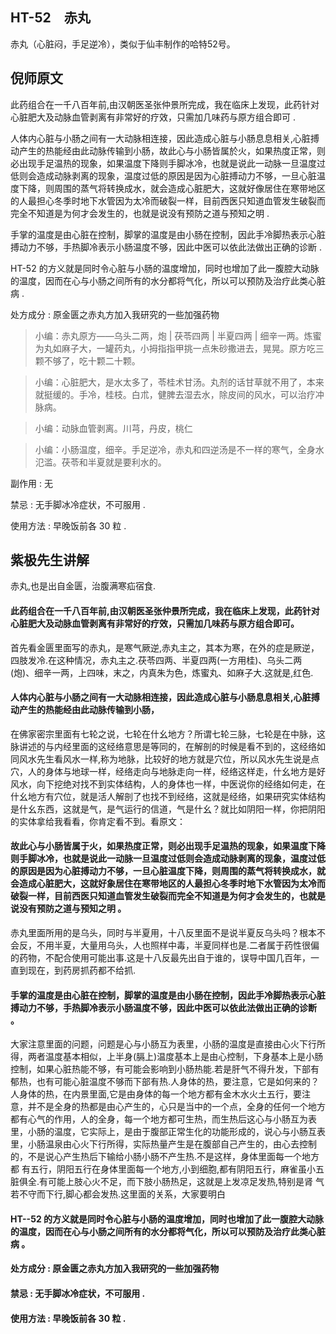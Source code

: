 ## HT-52　赤丸

赤丸（心脏闷，手足逆冷），类似于仙丰制作的哈特52号。

## 倪师原文

此药组合在一千八百年前,由汉朝医圣张仲景所完成，我在临床上发现，此药针对心脏肥大及动脉血管剥离有非常好的疗效，只需加几味药与原方组合即可 .

人体内心脏与小肠之间有一大动脉相连接，因此造成心脏与小肠息息相关,心脏搏动产生的热能经由此动脉传输到小肠，故此心与小肠皆属於火，如果热度正常，则必出现手足温热的现象，如果温度下降则手脚冰冷，也就是说此一动脉一旦温度过低则会造成动脉剥离的现象，温度过低的原因是因为心脏搏动力不够，一旦心脏温度下降，则周围的蒸气将转换成水，就会造成心脏肥大，这就好像居住在寒带地区的人最担心冬季时地下水管因为太冷而破裂一样，目前西医只知道血管发生破裂而完全不知道是为何才会发生的，也就是说没有预防之道与预知之明 .
 
手掌的温度是由心脏在控制，脚掌的温度是由小肠在控制，因此手冷脚热表示心脏搏动力不够，手热脚冷表示小肠温度不够，因此中医可以依此法做出正确的诊断 .

HT-52 的方义就是同时令心脏与小肠的温度增加，同时也增加了此一腹腔大动脉的温度，因而在心与小肠之间所有的水分都将气化，所以可以预防及治疗此类心脏病 .

处方成分 : 原金匮之赤丸方加入我研究的一些加强药物

> 小编：赤丸原方——乌头二两，炮 | 茯苓四两 | 半夏四两 | 细辛一两。炼蜜为丸如麻子大，一罐药丸，小拇指指甲挑一点朱砂撒进去，晃晃。原方吃三颗不够了，吃十颗二十颗。

> 小编：心脏肥大，是水太多了，苓桂术甘汤。丸剂的话甘草就不用了，本来就挺缓的。手冷，桂枝。白朮，健脾去湿去水，除皮间的风水，可以治疗冲脉病。

> 小编：动脉血管剥离。川芎，丹皮，桃仁

> 小编：小肠温度，细辛。手足逆冷，赤丸和四逆汤是不一样的寒气，全身水氾滥。茯苓和半夏就是要利水的。

副作用 : 无

禁忌 : 无手脚冰冷症状，不可服用 .

使用方法 : 早晚饭前各 30 粒 .

## 紫极先生讲解

赤丸,也是出自金匮，治腹满寒疝宿食.

#### 此药组合在一千八百年前,由汉朝医圣张仲景所完成，我在临床上发现，此药针对心脏肥大及动脉血管剥离有非常好的疗效，只需加几味药与原方组合即可。

首先看金匮里面写的赤丸，是寒气厥逆,赤丸主之，其本为寒，在外的症是厥逆，四肢发冷.在这种情况，赤丸主之.茯苓四两、半夏四两(一方用桂)、乌头二两(炮)、细辛一两，上四味，末之，内真朱为色，炼蜜丸、如麻子大.这就是,红色.

#### 人体内心脏与小肠之间有一大动脉相连接，因此造成心脏与小肠息息相关,心脏搏动产生的热能经由此动脉传输到小肠，

在佛家密宗里面有七轮之说，七轮在什幺地方？所谓七轮三脉，七轮是在中脉，这脉讲述的与内经里面的这经络意思是等同的，在解剖的时候是看不到的，这经络如同风水先生看风水一样,称为地脉，比较好的地方就是穴位，所以风水先生说是点穴，人的身体与地球一样，经络走向与地脉走向一样，经络这样走，什幺地方是好风水，向下挖绝对找不到实体结构，人的身体也一样，中医说你的经络如何走，在什幺地方有穴位，就是活人解剖了也找不到经络，这就是经络，如果研究实体结构是什幺东西，这就是气，是气运行的信道，气是什幺？就比如阴阳一样，你把阴阳的实体拿给我看看，你肯定看不到。看原文：

#### 故此心与小肠皆属于火，如果热度正常，则必出现手足温热的现象，如果温度下降则手脚冰冷，也就是说此一动脉一旦温度过低则会造成动脉剥离的现象，温度过低的原因是因为心脏搏动力不够，一旦心脏温度下降，则周围的蒸气将转换成水，就会造成心脏肥大，这就好象居住在寒带地区的人最担心冬季时地下水管因为太冷而破裂一样，目前西医只知道血管发生破裂而完全不知道是为何才会发生的，也就是说没有预防之道与预知之明 。

赤丸里面所用的是乌头，同时与半夏用，十八反里面不是说半夏反乌头吗？根本不会反，不用半夏，大量用乌头，人也照样中毒，半夏同样也是.二者属于药性很偏的药物，不配合使用可能出事.这是十八反最先出自于谁的，误导中国几百年，一直到现在，到药房抓药都不给抓.

#### 手掌的温度是由心脏在控制，脚掌的温度是由小肠在控制，因此手冷脚热表示心脏搏动力不够，手热脚冷表示小肠温度不够，因此中医可以依此法做出正确的诊断 。

大家注意里面的问题，问题是心与小肠互为表里，小肠的温度是直接由心火下行所得，两者温度基本相似，上半身(膈上)温度基本上是由心控制，下身基本上是小肠控制，如果心脏热能不够，有可能会影响到小肠热能.若是肝气不得升发，下部有郁热，也有可能心脏温度不够而下部有热.人身体的热，要注意，它是如何来的？人身体的热，在内景里面,它是由身体的每一个地方都有金木水火土五行，要注意，并不是全身的热都是由心产生的，心只是当中的一个点，全身的任何一个地方都有心气的作用，人的全身，每一个地方都可生热，而生热后这心与小肠互为表里，小肠的温度，它实际上，是由于腹部正常生化的功能形成的，说心与小肠互表 里，小肠温泉由心火下行所得，实际热量产生是在腹部自己产生的，由心去控制的，不是说心产生热后下输给小肠小肠不产生热.不是这样，身体里面每一个地方都 有五行，阴阳五行在身体里面每一个地方,小到细胞,都有阴阳五行，麻雀虽小五脏俱全.有可能上肢心火不足，而下肢小肠热足，这就是上发凉足发热,特别是肾 气若不守而下行,脚心都会发热.这里面的关系，大家要明白

#### HT--52 的方义就是同时令心脏与小肠的温度增加，同时也增加了此一腹腔大动脉的温度，因而在心与小肠之间所有的水分都将气化，所以可以预防及治疗此类心脏病 。

#### 处方成分 : 原金匮之赤丸方加入我研究的一些加强药物

#### 禁忌 : 无手脚冰冷症状，不可服用 .

#### 使用方法 : 早晚饭前各 30 粒 .